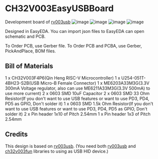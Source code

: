 # CH32V003EasyUSBBoard
Development board of [rv003usb](https://github.com/cnlohr/rv003usb)
![image](https://github.com/chaealarm/CH32V003EasyUSBBoard/assets/12396749/e3bd4d33-15e1-4ed8-9f80-7faf484b4374)
![image](https://github.com/chaealarm/CH32V003EasyUSBBoard/assets/12396749/2f0a0096-e600-4c45-948b-fb9e791707e2)
![image](https://github.com/chaealarm/CH32V003EasyUSBBoard/assets/12396749/4954319f-6c02-4591-b5b4-1fede76bdb7e)
![image](https://github.com/chaealarm/CH32V003EasyUSBBoard/assets/12396749/a6061f60-018c-4803-a858-5e60f1a8069c)

Designed in EasyEDA. 
You can import json files to EasyEDA can open schematic and PCB.

To Order PCB, use Gerber file.
To Order PCB and PCBA, use Gerber, PickAndPlace, BOM files.

## Bill of Materials
1 x CH32V003F4P6(Qin Heng RISC-V Microcontroller)
1 x U254-051T-4BH23-S2B(USB Micro-B Female Connector)
1 x ME6203A33M3G(3.3V 300mA Voltage regulator, also can use ME6211A33M3G(3.3V 500mA) to use more current)
2 x 0603 SMD 10uF Capacitor
2 x 0603 SMD 33 Ohm Resistor(If you don't want to use USB features or want to use PD3, PD4, PD5 as GPIO, Don't solder it)
1 x 0603 SMD 1.5k Ohm Resistor(If you don't want to use USB features or want to use PD3, PD4, PD5 as GPIO, Don't solder it)
2 x Pin header 1x10 of Pitch 2.54mm
1 x Pin header 1x3 of Pitch 2.54mm

## Credits
This design is based on [rv003usb](https://github.com/cnlohr/rv003usb).
(You need both [rv003usb](https://github.com/cnlohr/rv003usb) and [ch32v003fun](https://github.com/cnlohr/ch32v003fun) libraries to using as USB HID device.)
